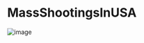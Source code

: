 # MassShootingsInUSA
![image](https://user-images.githubusercontent.com/71177010/175776151-ba1f68b7-5c19-4cb2-951b-7b6624561769.png)
